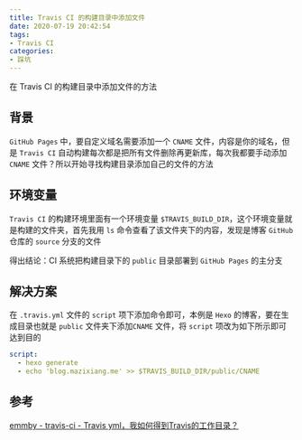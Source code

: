 ```yaml
---
title: Travis CI 的构建目录中添加文件
date: 2020-07-19 20:42:54
tags:
- Travis CI
categories:
- 踩坑
---
```


在 Travis CI 的构建目录中添加文件的方法
<!--more-->

## 背景

`GitHub Pages` 中，要自定义域名需要添加一个 `CNAME` 文件，内容是你的域名，但是 `Travis CI` 自动构建每次都是把所有文件删除再更新库，每次我都要手动添加 `CNAME` 文件？所以开始寻找构建目录添加自己的文件的方法

## 环境变量

`Travis CI` 的构建环境里面有一个环境变量 `$TRAVIS_BUILD_DIR`，这个环境变量就是构建的文件夹，首先我用 `ls` 命令查看了该文件夹下的内容，发现是博客 `GitHub` 仓库的 `source` 分支的文件

得出结论：CI 系统把构建目录下的 `public` 目录部署到 `GitHub Pages` 的主分支

## 解决方案

在 `.travis.yml` 文件的 `script` 项下添加命令即可，本例是 `Hexo` 的博客，要在生成目录也就是 `public` 文件夹下添加`CNAME` 文件，将 `script` 项改为如下所示即可达到目的

```yaml
script:
  - hexo generate
  - echo 'blog.mazixiang.me' >> $TRAVIS_BUILD_DIR/public/CNAME
```

## 参考

[emmby - travis-ci - Travis yml，我如何得到Travis的工作目录？](https://kb.kutu66.com/travis-ci/post_1642424)

